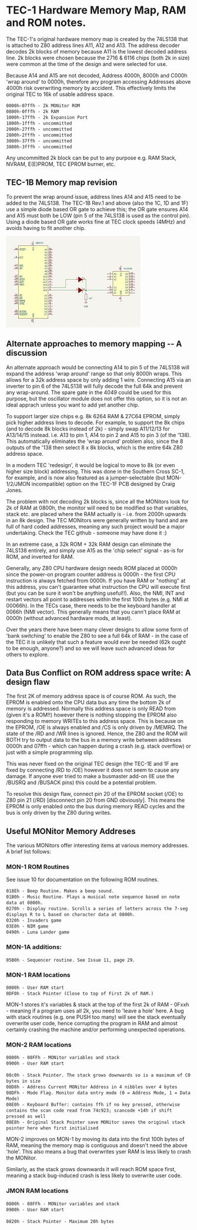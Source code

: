 # TEC-1 Hardware Memory Map, RAM and ROM notes.

The TEC-1's original hardware memory map is created by the 74LS138 that is attached to Z80 address lines A11, A12 and A13. The address decoder decodes 2k blocks of memory because A11 is the lowest decoded address line. 2k blocks were chosen because the 2716 & 6116 chips (both 2k in size) were common at the time of the design and were selected for use.

Because A14 and A15 are not decoded, Address 4000h, 8000h and C000h 'wrap around' to 0000h, therefore any program accessing Addresses above 4000h risk overwriting memory by accident. This effectively limits the original TEC to 16k of usable address space.

```
0000h-07ffh - 2k MONitor ROM
0800h-0fffh - 2k RAM
1000h-17ffh - 2k Expansion Port
1800h-1fffh - uncommitted
2000h-27ffh - uncommitted	
2800h-2fffh - uncommitted
3000h-37ffh - uncommitted
3800h-3fffh - uncommitted
```

Any uncommitted 2k block can be put to any purpose e.g. RAM Stack, NVRAM, E(E)PROM, TEC EPROM burner, etc.

## TEC-1B Memory map revision

To prevent the wrap around issue, address lines A14 and A15 need to be added to the 74LS138. The TEC-1B Rev.1 and above (also the 1C, 1D and 1F) use a simple diode based OR gate to achieve this; the OR gate ensures A14 and A15 must both be LOW (pin 5 of the 74LS138 is used as the control pin). Using a diode based OR gate works fine at TEC clock speeds (4MHz) and avoids having to fit another chip.

![TEC-1B Memory Decoder Mod](Memory%20Decoder%20Mod.jpg)

## Alternate approaches to memory mapping -- A discussion

An alternate approach would be connecting A14 to pin 5 of the 74LS138 will expand the address 'wrap around' range so that only 8000h wraps. This allows for a 32k address space by only adding 1 wire. Connecting A15 via an inverter to pin 6 of the 74LS138 will fully decode the full 64k and prevent any wrap-around. The spare gate in the 4049 could be used for this purpose, but the oscillator module does not offer this option, so it is not an ideal apprach unless you want to add yet another chip.

To support larger size chips e.g. 8k 6264 RAM & 27C64 EPROM, simply pick higher address lines to decode. For example, to support the 8k chips (and to decode 8k blocks instead of 2k) - simply swap A11/12/13 for A13/14/15 instead. i.e. A13 to pin 1, A14 to pin 2 and A15 to pin 3 (of the '138). This automatically eliminates the 'wrap around' problem also, since the 8 outputs of the '138 then select 8 x 8k blocks, which is the entire 64k Z80 address space.

In a modern TEC 'redesign', it would be logical to move to 8k (or even higher size block) addressing. This was done in the Southern Cross SC-1, for example, and is now also featured as a jumper-selectable (but MON-1/2/JMON incompatible) option on the TEC-1F PCB designed by Craig Jones.

The problem with not decoding 2k blocks is, since all the MONitors look for 2k of RAM at 0800h, the monitor will need to be modified so that variables, stack etc. are placed where the RAM actually is - i.e. from 2000h upwards in an 8k design.  The TEC MONitors were generally written by hand and are full of hard coded addresses, meaning any such project would be a major undertaking. Check the TEC github - someone may have done it :)

In an extreme case, a 32k ROM + 32k RAM design can eliminate the 74LS138 entirely, and simply use A15 as the 'chip select' signal - as-is for ROM, and inverted for RAM.

Generally, any Z80 CPU hardware design needs ROM placed at 0000h since the power-on program counter address is 0000h - the first CPU instruction is always fetched from 0000h. If you have RAM or "nothing" at this address, you can't guarantee what instruction the CPU will execute first (but you can be sure it won't be anything useful!!). Also, the NMI, INT and restart vectors all point to addresses within the first 100h bytes (e.g. NMI at 00066h). In the TECs case, there needs to be the keyboard handler at 0066h (NMI vector). This generally means that you cann't place RAM at 0000h (without advanced hardware mods, at least).

Over the years there have been many clever designs to allow some form of 'bank switching' to enable the Z80 to see a full 64k of RAM - in the case of the TEC it is unlikely that such a feature would ever be needed (62k ought to be enough, anyone?) and so we will leave such advanced ideas for others to explore.

## Data Bus Conflict on ROM address space write: A design flaw

The first 2K of memory address space is of course ROM. As such, the EPROM is enabled onto the CPU data bus any time the bottom 2k of memory is addressed. Normally this address space is only READ from (given it's a ROM!!) however there is nothing stopping the EPROM also responding to memory WRITEs to this address space. This is because on the EPROM, /OE is always enabled and /CS is only driven by /MEMRQ. The state of the /RD and /WR lines is ignored. Hence, the Z80 and the ROM will BOTH try to output data to the bus in a memory write between addreses 0000h and 07ffh - which can happen during a crash (e.g. stack overflow) or just with a simple programming slip.

This was never fixed on the original TEC design (the TEC-1E and 1F are fixed by connecting /RD to /OE) however it does not seem to cause any damage. If anyone ever tried to make a busmaster add-on (IE use the /BUSRQ and /BUSACK pins) this could be a potential problem.

To resolve this design flaw, connect pin 20 of the EPROM socket (/OE) to Z80 pin 21 (/RD) [disconnect pin 20 from GND obviously]. This means the EPROM is only enabled onto the bus during memory READ cycles and the bus is only driven by the Z80 during writes.

## Useful MONitor Memory Addreses

The various MONitors offer interesting items at various memory addresses. A brief list follows:

### MON-1 ROM Routines

See issue 10 for documentation on the following ROM routines.

```
018Eh - Beep Routine. Makes a beep sound.
01B0h - Music Routine. Plays a musical note sequence based on note data at 0800h.
0270h - Display routine. Scrolls a series of letters across the 7-seg displays R to L based on character data at 0800h.
0320h - Invaders game
03E0h - NIM game
0490h - Luna Lander game
```

### MON-1A additions:

```
05B0h - Sequencer routine. See Issue 11, page 29.
```

### MON-1 RAM locations

```
0800h - User RAM start
0DF0h - Stack Pointer (Close to top of First 2k of RAM.)
```

MON-1 stores it's variables & stack at the top of the first 2k of RAM - 0Fxxh - meaning if a program uses all 2k, you need to 'leave a hole' here. A bug with stack routines (e.g. one PUSH too many) will see the stack eventually overwrite user code, hence corrupting the program in RAM and almost certainly crashing the machine and/or performing unexpected operations.

### MON-2 RAM locations

```
0800h - 08FFh - MONitor variables and stack
0900h - User RAM start

08c0h - Stack Pointer. The stack grows downwards so is a maximum of C0 bytes in size
08D8h - Address Current MONitor Address in 4 nibbles over 4 bytes
08DFh - Mode Flag. Monitor data entry mode (0 = Address Mode, 1 = Data Mode)
08E0h - Keyboard Buffer: contains ffh if no key pressed, otherwise contains the scan code read from 74c923; scancode +14h if shift pressed as well
08E8h - Original Stack Pointer save MONitor saves the original stack pointer here when first initialised
```

MON-2 improves on MON-1 by moving its data into the first 100h bytes of RAM, meaning the memory map is contiguous and doesn't need the above 'hole'. This also means a bug that overwrites yser RAM is less likely to crash the MONitor.

Similarly, as the stack grows downwards it will reach ROM space first, meaning a stack bug-induced crash is less likely to overwrite user code.

### JMON RAM locations

```
0800h - 08FFh - MONitor variables and stack
0900h - User RAM start

0820h - Stack Pointer - Maximum 20h bytes
```
